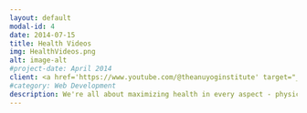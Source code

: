 ```yaml
---
layout: default
modal-id: 4
date: 2014-07-15
title: Health Videos
img: HealthVideos.png
alt: image-alt
#project-date: April 2014
client: <a href='https://www.youtube.com/@theanuyoginstitute' target="_blank">Visit the Youtube channel for all the health-related videos</a>
#category: Web Development
description: We're all about maximizing health in every aspect - physical, mental, social, and spiritual! 🌟 Elevate your lifestyle and boost your well-being with our expert-reviewed recommendations. We dive into the realms of Natural Sciences, Ayurveda, Agama, Vedanta, curated scientific insights, follower experiences, and the principles of Jainopathy! 📚 Let's explore the secrets of a holistic life together. 🌈
---
```

